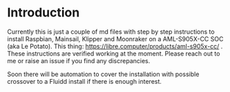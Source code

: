 # Introduction

  Currently this is just a couple of md files with step by step instructions to install Raspbian, Mainsail, Klipper and Moonraker on a AML-S905X-CC SOC (aka Le Potato). This thing: https://libre.computer/products/aml-s905x-cc/ . These instructions are verified working at the moment. Please reach out to me or raise an issue if you find any discrepancies. 

  Soon there will be automation to cover the installation with possible crossover to a Fluidd install if there is enough interest. 

